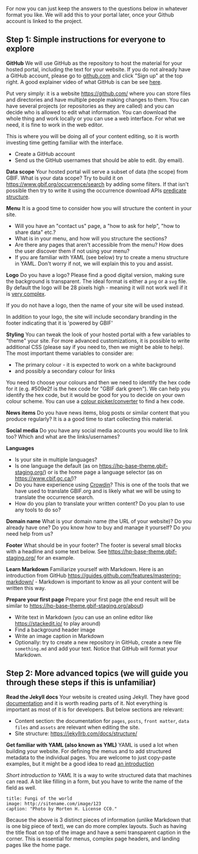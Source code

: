 For now you can just keep the answers to the questions below in whatever format you like. We will add this to your portal later, once your Github account is linked to the project.

## Step 1: Simple instructions for everyone to explore

**GitHub**
We will use GitHub as the repository to host the material for your hosted portal, including the text for your website.  If you do not already have a GitHub account, please go to [github.com](https://github.com/) and click "Sign up" at the top right. A good explainer video of what GitHub is can be see [here](https://www.youtube.com/watch/w3jLJU7DT5E).

Put very simply: it is a website https://github.com/ where you can store files and directories and have multiple people making changes to them. You can have several projects (or repositories as they are called) and you can decide who is allowed to edit what information. You can download the whole thing and work locally or you can use a web interface. For what we need, it is fine to work in the web editor.

This is where you will be doing all of your content editing, so it is worth investing time getting familiar with the interface.

* Create a GitHub account
* Send us the GitHub usernames that should be able to edit. (by email).

**Data scope**
Your hosted portal will serve a subset of data (the scope) from GBIF. What is your data scope? Try to build it on https://www.gbif.org/occurrence/search by adding some filters. If that isn't possible then try to write it using the occurrence download APIs [predicate structure](https://www.gbif.org/developer/occurrence#predicates).
  
**Menu**
It is a good time to consider how you will structure the content in your site.
* Will you have an "contact us" page, a "how to ask for help", "how to share data" etc.?
* What is in your menu, and how will you structure the sections?
* Are there any pages that aren't accessible from the menu? How does the user discover them if not using your menu?
* If you are familiar with YAML (see below) try to create a menu structure in YAML. Don't worry if not, we will explain this to you and assist.

**Logo**
Do you have a logo? Please find a good digital version, making sure the background is transparent. The ideal format is either a `png` or a `svg` file. By default the logo will be 28 pixels high - meaning it will not work well if it is [very complex](https://qph.fs.quoracdn.net/main-qimg-dabbb24c9503df66c8d1c75642dd61ab).

If you do not have a logo, then the name of your site will be used instead.

In addition to your logo, the site will include secondary branding in the footer indicating that it is 'powered by GBIF'

**Styling**
You can tweak the look of your hosted portal with a few variables to "theme" your site. For more advanced customizations, it is possible to write additional CSS (please say if you need to, then we might be able to help). The most important theme variables to consider are:
* The primary colour - it is expected to work on a white background
* and possibly a secondary colour for links

You need to choose your colours and then we need to identify the hex code for it (e.g. #509e2f is the hex code for "GBIF dark green"). We can help you identify the hex code, but it would be good for you to decide on your own colour scheme. You can use a [colour picker/converter](https://www.google.com/search?q=color+picker) to find a hex code.

**News items**
Do you have news items, blog posts or similar content that you produce regularly? It is a a good time to start collecting this material.

**Social media**
Do you have any social media accounts you would like to link too? Which and what are the links/usernames?

**Languages**
* Is your site in multiple languages? 
* Is one language the default (as on https://hp-base-theme.gbif-staging.org/) or is the home page a language selector (as on https://www.cbif.gc.ca/)?
* Do you have experience using [Crowdin](https://crowdin.com/)? This is one of the tools that we have used to translate GBIF.org and is likely what we will be using to translate the occurrence search.
* How do you plan to translate your written content? Do you plan to use any tools to do so?

**Domain name**
What is your domain name (the URL of your website)? Do you already have one? Do you know how to buy and manage it yourself? Do you need help from us?

**Footer**
What should be in your footer? The footer is several small blocks with a headline and some text below. See https://hp-base-theme.gbif-staging.org/ for an example.

**Learn Markdown**
Familiarize yourself with Markdown. Here is an introduction from GitHub https://guides.github.com/features/mastering-markdown/ - Markdown is important to know as all your content will be written this way.

**Prepare your first page**
Prepare your first page (the end result will be similar to https://hp-base-theme.gbif-staging.org/about)
* Write text in Markdown (you can use an online editor like https://stackedit.io/ to play around)
* Find a background header image
* Write an image caption in Markdown
* Optionally: try to create a new repository in GitHub, create a new file `something.md` and add your text. Notice that GitHub will format your Markdown.

## Step 2: More advanced topics (we will guide you through these steps if this is unfamiliar)

**Read the Jekyll docs**
Your website is created using Jekyll. They have good [documentation](https://jekyllrb.com/docs/pages/) and it is worth reading parts of it. Not everything is important as most of it is for developers. But below sections are relevant:

* Content section: the documentation for `pages`, `posts`, `front matter`, `data files` and `assets` are relevant when editing the site.
* Site structure: https://jekyllrb.com/docs/structure/

**Get familiar with YAML (also known as YML)**
YAML is used a lot when building your website. For defining the menus and to add structured metadata to the individual pages. You are welcome to just copy-paste examples, but it might be a good idea to read [an introduction](https://dev.to/paulasantamaria/introduction-to-yaml-125f)

*Short introduction to YAML*
It is a way to write structured data that machines can read. A bit like filling in a form, but you have to write the name of the field as well.
```
title: Fungi of the world
image: http://sitename.com/image/123
caption: "Photo by Morten H. License CC0."
```
Because the above is 3 distinct pieces of information (unlike Markdown that is one big piece of text), we can do more complex layouts. Such as having the title float on top of the image and have a semi transparent caption in the corner. This is essential for menus, complex page headers, and landing pages like the home page.
